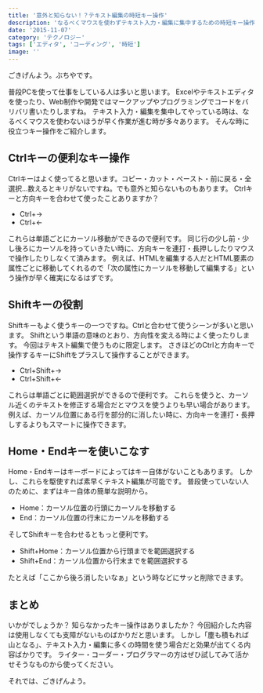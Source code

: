 ```yaml
---
title: '意外と知らない！？テキスト編集の時短キー操作'
description: 'なるべくマウスを使わずテキスト入力・編集に集中するための時短キー操作をご紹介します。'
date: '2015-11-07'
category: 'テクノロジー'
tags: ['エディタ', 'コーディング', '時短']
image: ''
---
```


ごきげんよう。ぶちやです。

普段PCを使って仕事をしている人は多いと思います。
Excelやテキストエディタを使ったり、Web制作や開発ではマークアップやプログラミングでコードをバリバリ書いたりしますね。
テキスト入力・編集を集中してやっている時は、なるべくマウスを使わないほうが早く作業が進む時が多々あります。
そんな時に役立つキー操作をご紹介します。

## Ctrlキーの便利なキー操作

Ctrlキーはよく使ってると思います。コピー・カット・ペースト・前に戻る・全選択...数えるとキリがないですね。でも意外と知らないものもあります。
Ctrlキーと方向キーを合わせて使ったことありますか？

* Ctrl+→
* Ctrl+←

これらは単語ごとにカーソル移動ができるので便利です。
同じ行の少し前・少し後ろにカーソルを持っていきたい時に、方向キーを連打・長押ししたりマウスで操作したりしなくて済みます。
例えば、HTMLを編集する人だとHTML要素の属性ごとに移動してくれるので「次の属性にカーソルを移動して編集する」という操作が早く確実になるはずです。


## Shiftキーの役割

Shiftキーもよく使うキーの一つですね。Ctrlと合わせて使うシーンが多いと思います。
Shiftという単語の意味のとおり、方向性を変える時によく使ったりします。
今回はテキスト編集で使うものに限定します。
さきほどのCtrlと方向キーで操作するキーにShiftをプラスして操作することができます。

* Ctrl+Shift+→
* Ctrl+Shift+←

これらは単語ごとに範囲選択ができるので便利です。
これらを使うと、カーソル近くのテキストを修正する場合だとマウスを使うよりも早い場合があります。
例えば、カーソル位置にある行を部分的に消したい時に、方向キーを連打・長押しするよりもスマートに操作できます。

## Home・Endキーを使いこなす

Home・Endキーはキーボードによってはキー自体がないこともあります。
しかし、これらを駆使すれば素早くテキスト編集が可能です。
普段使っていない人のために、まずはキー自体の簡単な説明から。

* Home：カーソル位置の行頭にカーソルを移動する
* End：カーソル位置の行末にカーソルを移動する

そしてShiftキーを合わせるともっと便利です。

* Shift+Home：カーソル位置から行頭までを範囲選択する
* Shift+End：カーソル位置から行末までを範囲選択する

たとえば「ここから後ろ消したいなぁ」という時などにサッと削除できます。


## まとめ

いかがでしょうか？
知らなかったキー操作はありましたか？
今回紹介した内容は使用しなくても支障がないものばかりだと思います。
しかし「塵も積もれば山となる」、テキスト入力・編集に多くの時間を使う場合だと効果が出てくる内容ばかりです。
ライター・コーダー・プログラマーの方はぜひ試してみて活かせそうなものから使ってください。

それでは、ごきげんよう。
